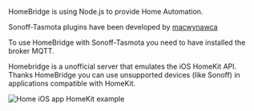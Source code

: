 HomeBridge is using Node.js to provide Home Automation.

Sonoff-Tasmota plugins have been developed by [macwynawca](https://www.npmjs.com/~macwyznawca)

To use HomeBridge with Sonoff-Tasmota you need to have installed the broker MQTT.

Homebridge is a unofficial server that emulates the iOS HomeKit API. Thanks HomeBridge you can use unsupported devices (like Sonoff) in applications compatible with HomeKit.

![Home iOS app HomeKit example](http://macwyznawca.pl/homekitsonoff.PNG)